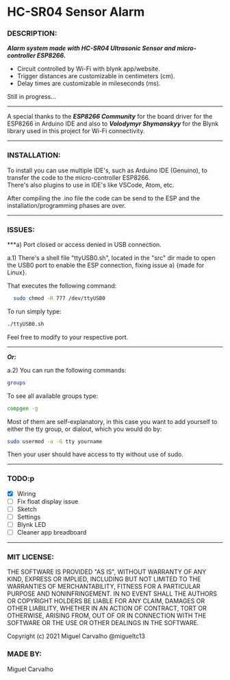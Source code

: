 # HC-SR04 Sensor Alarm

### DESCRIPTION:
***Alarm system made with HC-SR04 Ultrasonic Sensor and micro-controller ESP8266.<br />***
- Circuit controlled by Wi-Fi with blynk app/website.<br />
- Trigger distances are customizable in centimeters (cm).<br />
- Delay times are customizable in mileseconds (ms).<br />

Still in progress...

---

A special thanks to the ***ESP8266 Community*** for the board driver for the ESP8266 in Arduino IDE and also to ***Volodymyr Shymanskyy*** for the Blynk library used in this project for Wi-Fi connectivity.

---

### INSTALLATION:
To install you can use multiple IDE's, such as Arduino IDE (Genuino), to transfer the code to the micro-controller ESP8266.<br />
There's also plugins to use in IDE's like VSCode, Atom, etc.<br />

After compiling the .ino file the code can be send to the ESP and the installation/programming phases are over.

---

### ISSUES:

***a) Port closed or access denied in USB connection.<br />

a.1) There's a shell file "ttyUSB0.sh", located in the "src" dir made to open the USB0 port to enable the ESP connection, fixing issue a) {made for Linux}.<br />

That executes the following command:

```bash
  sudo chmod -R 777 /dev/ttyUSB0 
  ```
  
To run simply type:

```bash
./ttyUSB0.sh
```

Feel free to modify to your respective port.

---

***Or:***

a.2) You can run the following commands:

```bash
groups
```

To see all available groups type:

```bash
compgen -g
```

Most of them are self-explanatory, in this case you want to add yourself to either the tty group, or dialout, which you would do by:

```bash
sudo usermod -a -G tty yourname
```

Then your user should have access to tty without use of sudo.

---

### TODO:p
  - [x] Wiring
  - [ ] Fix float display issue
  - [ ] Sketch
  - [ ] Settings
  - [ ] Blynk LED
  - [ ] Cleaner app breadboard

---

### MIT LICENSE:
THE SOFTWARE IS PROVIDED "AS IS", WITHOUT WARRANTY OF ANY KIND, EXPRESS OR
IMPLIED, INCLUDING BUT NOT LIMITED TO THE WARRANTIES OF MERCHANTABILITY,
FITNESS FOR A PARTICULAR PURPOSE AND NONINFRINGEMENT. IN NO EVENT SHALL THE
AUTHORS OR COPYRIGHT HOLDERS BE LIABLE FOR ANY CLAIM, DAMAGES OR OTHER
LIABILITY, WHETHER IN AN ACTION OF CONTRACT, TORT OR OTHERWISE, ARISING FROM,
OUT OF OR IN CONNECTION WITH THE SOFTWARE OR THE USE OR OTHER DEALINGS IN THE
SOFTWARE.

Copyright (c) 2021 Miguel Carvalho @migueltc13

### MADE BY:
Miguel Carvalho
